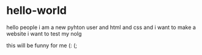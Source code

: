 # hello-world
 
 hello people i am a new pyhton user and html and css and i want to make a website i want to test my nolg 
 
 this will be funny for me (: (;
